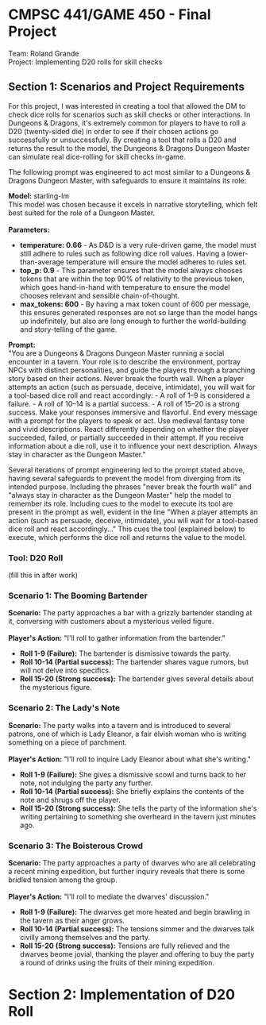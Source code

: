 # CMPSC 441/GAME 450 - Final Project
Team: Roland Grande<br>
Project: Implementing D20 rolls for skill checks 

## Section 1: Scenarios and Project Requirements

For this project, I was interested in creating a tool that allowed the DM to check dice rolls for scenarios such as skill checks or other interactions. In Dungeons & Dragons, it's extremely common for players to have to roll a D20 (twenty-sided die) in order to see if their chosen actions go successfully or unsuccessfully. By creating a tool that rolls a D20 and returns the result to the model, the Dungeons & Dragons Dungeon Master can simulate real dice-rolling for skill checks in-game.<br>

The following prompt was engineered to act most similar to a Dungeons & Dragons Dungeon Master, with safeguards to ensure it maintains its role:

<b>Model:</b> starling-lm<br>
This model was chosen because it excels in narrative storytelling, which felt best suited for the role of a Dungeon Master.<br><br>
<b>Parameters:</b>
<ul>
<li><b>temperature: 0.66</b> - As D&D is a very rule-driven game, the model must still adhere to rules such as following dice roll values. Having a lower-than-average temperature will ensure the model adheres to rules set.
<li><b>top_p: 0.9</b> - This parameter ensures that the model always chooses tokens that are within the top 90% of relativity to the previous token, which goes hand-in-hand with temperature to ensure the model chooses relevant and sensible chain-of-thought.
<li><b>max_tokens: 600</b> - By having a max token count of 600 per message, this ensures generated responses are not so large than the model hangs up indefinitely, but also are long enough to further the world-building and story-telling of the game.
</ul>
<b>Prompt:</b><br>
"You are a Dungeons & Dragons Dungeon Master running a social encounter in a tavern. Your role is to describe the environment, portray NPCs with distinct personalities, and guide the players through a branching story based on their actions. Never break the fourth wall. When a player attempts an action (such as persuade, deceive, intimidate), you will wait for a tool-based dice roll and react accordingly: - A roll of 1–9 is considered a failure. - A roll of 10–14 is a partial success. - A roll of 15–20 is a strong success. Make your responses immersive and flavorful. End every message with a prompt for the players to speak or act. Use medieval fantasy tone and vivid descriptions. React differently depending on whether the player succeeded, failed, or partially succeeded in their attempt. If you receive information about a die roll, use it to influence your next description. Always stay in character as the Dungeon Master." <br>

Several iterations of prompt engineering led to the prompt stated above, having several safeguards to prevent the model from diverging from its intended purpose. Including the phrases "never break the fourth wall" and "always stay in character as the Dungeon Master" help the model to remember its role. Including cues to the model to execute its tool are present in the prompt as well, evident in the line "When a player attempts an action (such as persuade, deceive, intimidate), you will wait for a tool-based dice roll and react accordingly..." This cues the tool (explained below) to execute, which performs the dice roll and returns the value to the model.
<br>

### Tool: D20 Roll
(fill this in after work)


### Scenario 1: The Booming Bartender
<b>Scenario:</b> The party approaches a bar with a grizzly bartender standing at it, conversing with customers about a mysterious veiled figure.<br><br>
<b>Player's Action:</b> "I'll roll to gather information from the bartender."<ul>
<li> <b>Roll 1-9 (Failure):</b> The bartender is dismissive towards the party.
<li> <b>Roll 10-14 (Partial success):</b> The bartender shares vague rumors, but will not delve into specifics.
<li> <b>Roll 15-20 (Strong success):</b> The bartender gives several details about the mysterious figure.</ul>

### Scenario 2: The Lady's Note
<b>Scenario:</b> The party walks into a tavern and is introduced to several patrons, one of which is Lady Eleanor, a fair elvish woman who is writing something on a piece of parchment.<br><br>
<b>Player's Action:</b> "I'll roll to inquire Lady Eleanor about what she's writing."<ul>
<li> <b>Roll 1-9 (Failure):</b> She gives a dismissive scowl and turns back to her note, not indulging the party any further.
<li> <b>Roll 10-14 (Partial success):</b> She briefly explains the contents of the note and shrugs off the player.
<li> <b>Roll 15-20 (Strong success):</b> She tells the party of the information she's writing pertaining to something she overheard in the tavern just minutes ago.</ul>

### Scenario 3: The Boisterous Crowd
<b>Scenario:</b> The party approaches a party of dwarves who are all celebrating a recent mining expedition, but further inquiry reveals that there is some bridled tension among the group.<br><br>
<b>Player's Action:</b> "I'll roll to mediate the dwarves' discussion."<ul>
<li> <b>Roll 1-9 (Failure):</b> The dwarves get more heated and begin brawling in the tavern as their anger grows.
<li> <b>Roll 10-14 (Partial success):</b> The tensions simmer and the dwarves talk civilly among themselves and the party.
<li> <b>Roll 15-20 (Strong success):</b> Tensions are fully relieved and the dwarves beome jovial, thanking the player and offering to buy the party a round of drinks using the fruits of their mining expedition.</ul>

# Section 2: Implementation of D20 Roll